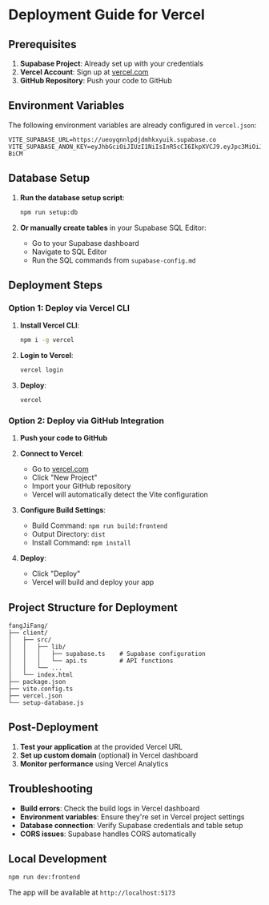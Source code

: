 # Deployment Guide for Vercel

## Prerequisites

1. **Supabase Project**: Already set up with your credentials
2. **Vercel Account**: Sign up at [vercel.com](https://vercel.com)
3. **GitHub Repository**: Push your code to GitHub

## Environment Variables

The following environment variables are already configured in `vercel.json`:

```
VITE_SUPABASE_URL=https://ueoyqnnlpdjdmhkxyuik.supabase.co
VITE_SUPABASE_ANON_KEY=eyJhbGciOiJIUzI1NiIsInR5cCI6IkpXVCJ9.eyJpc3MiOiJzdXBhYmFzZSIsInJlZiI6InVlb3lxbm5scGRqZG1oa3h5dWlrIiwicm9sZSI6ImFub24iLCJpYXQiOjE3NTQyNTA3ODAsImV4cCI6MjA2OTgyNjc4MH0.sc5U33ZUGbnfN99fWM1UgsXxFoJnHOQlfC0lZu-BiCM
```

## Database Setup

1. **Run the database setup script**:
   ```bash
   npm run setup:db
   ```

2. **Or manually create tables** in your Supabase SQL Editor:
   - Go to your Supabase dashboard
   - Navigate to SQL Editor
   - Run the SQL commands from `supabase-config.md`

## Deployment Steps

### Option 1: Deploy via Vercel CLI

1. **Install Vercel CLI**:
   ```bash
   npm i -g vercel
   ```

2. **Login to Vercel**:
   ```bash
   vercel login
   ```

3. **Deploy**:
   ```bash
   vercel
   ```

### Option 2: Deploy via GitHub Integration

1. **Push your code to GitHub**

2. **Connect to Vercel**:
   - Go to [vercel.com](https://vercel.com)
   - Click "New Project"
   - Import your GitHub repository
   - Vercel will automatically detect the Vite configuration

3. **Configure Build Settings**:
   - Build Command: `npm run build:frontend`
   - Output Directory: `dist`
   - Install Command: `npm install`

4. **Deploy**:
   - Click "Deploy"
   - Vercel will build and deploy your app

## Project Structure for Deployment

```
fangJiFang/
├── client/
│   ├── src/
│   │   ├── lib/
│   │   │   ├── supabase.ts    # Supabase configuration
│   │   │   └── api.ts         # API functions
│   │   └── ...
│   └── index.html
├── package.json
├── vite.config.ts
├── vercel.json
└── setup-database.js
```

## Post-Deployment

1. **Test your application** at the provided Vercel URL
2. **Set up custom domain** (optional) in Vercel dashboard
3. **Monitor performance** using Vercel Analytics

## Troubleshooting

- **Build errors**: Check the build logs in Vercel dashboard
- **Environment variables**: Ensure they're set in Vercel project settings
- **Database connection**: Verify Supabase credentials and table setup
- **CORS issues**: Supabase handles CORS automatically

## Local Development

```bash
npm run dev:frontend
```

The app will be available at `http://localhost:5173` 